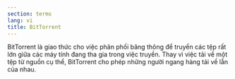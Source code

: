 ```yaml
---
section: terms
lang: vi
title: BitTorrent
---
```


BitTorrent là giao thức cho việc phân phối băng thông để truyền các tệp rất lớn giữa các máy tính đang tha gia trong việc truyền. Thay vì việc tải về một tệp từ nguồn cụ thể, BitTorrent cho phép những người ngang hàng tải về lẫn của nhau. 
